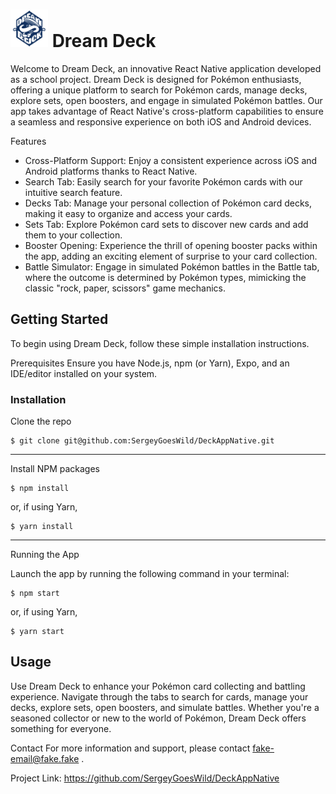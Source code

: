 
# <img src="https://raw.githubusercontent.com/SergeyGoesWild/DeckAppNative/readme/assets/DreamDeckLogoTransparent.png" width="60"> Dream Deck 


Welcome to Dream Deck, an innovative React Native application developed as a school project. Dream Deck is designed for Pokémon enthusiasts, offering a unique platform to search for Pokémon cards, manage decks, explore sets, open boosters, and engage in simulated Pokémon battles. Our app takes advantage of React Native's cross-platform capabilities to ensure a seamless and responsive experience on both iOS and Android devices.

Features

* Cross-Platform Support: Enjoy a consistent experience across iOS and Android platforms thanks to React Native.
* Search Tab: Easily search for your favorite Pokémon cards with our intuitive search feature.
* Decks Tab: Manage your personal collection of Pokémon card decks, making it easy to organize and access your cards.
* Sets Tab: Explore Pokémon card sets to discover new cards and add them to your collection.
* Booster Opening: Experience the thrill of opening booster packs within the app, adding an exciting element of surprise to your card collection.
* Battle Simulator: Engage in simulated Pokémon battles in the Battle tab, where the outcome is determined by Pokémon types, mimicking the classic "rock, paper, scissors" game mechanics.

## Getting Started

To begin using Dream Deck, follow these simple installation instructions.

Prerequisites
Ensure you have Node.js, npm (or Yarn), Expo, and an IDE/editor installed on your system.

### Installation

Clone the repo

```
$ git clone git@github.com:SergeyGoesWild/DeckAppNative.git
```
-----------------
 Install NPM packages

```
$ npm install
```

or, if using Yarn,

```
$ yarn install
```
-----------------
 Running the App

Launch the app by running the following command in your terminal:

```
$ npm start
```
or, if using Yarn,

```
$ yarn start
```

## Usage

Use Dream Deck to enhance your Pokémon card collecting and battling experience. Navigate through the tabs to search for cards, manage your decks, explore sets, open boosters, and simulate battles. Whether you're a seasoned collector or new to the world of Pokémon, Dream Deck offers something for everyone.

Contact
For more information and support, please contact fake-email@fake.fake .

Project Link: https://github.com/SergeyGoesWild/DeckAppNative

